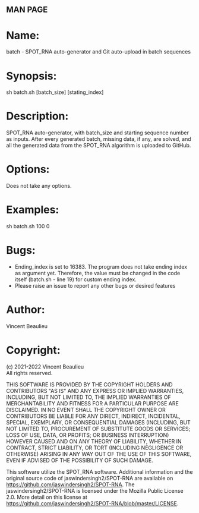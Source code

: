 ## MAN PAGE ##  
  
# Name:  
batch - SPOT_RNA auto-generator and Git auto-upload in batch sequences  
  
# Synopsis:  
sh batch.sh [batch_size] [stating_index]  
  
# Description:  
SPOT_RNA auto-generator, with batch_size and starting sequence number as inputs. After every generated batch, missing data, if any, are solved, and all the generated data from the SPOT_RNA algorithm is uploaded to GitHub.  
  
# Options:  
Does not take any options.  
  
# Examples:  
sh batch.sh 100 0  

# Bugs:  
- Ending_index is set to 16383. The program does not take ending index as argument yet. Therefore, the value must be changed in the code itself (batch.sh - line 19) for custom ending index.  
- Please raise an issue to report any other bugs or desired features  
  
# Author:  
Vincent Beaulieu  
  
# Copyright:
(c) 2021-2022 Vincent Beaulieu  
    All rights reserved.  
  
 THIS SOFTWARE IS PROVIDED BY THE COPYRIGHT HOLDERS AND CONTRIBUTORS "AS IS" AND ANY EXPRESS OR IMPLIED WARRANTIES, INCLUDING, BUT NOT LIMITED TO, THE IMPLIED WARRANTIES OF MERCHANTABILITY AND FITNESS FOR A PARTICULAR PURPOSE ARE DISCLAIMED. IN NO EVENT SHALL THE COPYRIGHT OWNER OR CONTRIBUTORS BE LIABLE FOR ANY DIRECT, INDIRECT, INCIDENTAL, SPECIAL, EXEMPLARY, OR CONSEQUENTIAL DAMAGES (INCLUDING, BUT NOT LIMITED TO, PROCUREMENT OF SUBSTITUTE GOODS OR SERVICES; LOSS OF USE, DATA, OR PROFITS; OR BUSINESS INTERRUPTION) HOWEVER CAUSED AND ON ANY THEORY OF LIABILITY, WHETHER IN CONTRACT, STRICT LIABILITY, OR TORT (INCLUDING NEGLIGENCE OR OTHERWISE) ARISING IN ANY WAY OUT OF THE USE OF THIS SOFTWARE, EVEN IF ADVISED OF THE POSSIBILITY OF SUCH DAMAGE.  
  
This software utilize the SPOT_RNA software. Additional information and the original source code of jaswindersingh2/SPOT-RNA are available on https://github.com/jaswindersingh2/SPOT-RNA. The jaswindersingh2/SPOT-RNA is licensed under the Mozilla Public License 2.0. More detail on this license at https://github.com/jaswindersingh2/SPOT-RNA/blob/master/LICENSE.  